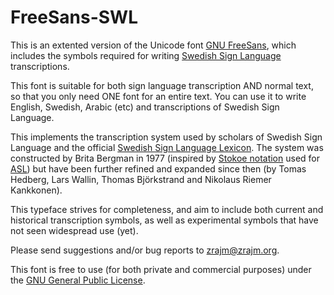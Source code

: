 FreeSans-SWL
============

This is an extented version of the Unicode font [GNU FreeSans], which includes
the symbols required for writing [Swedish Sign Language] transcriptions.

This font is suitable for both sign language transcription AND normal text, so
that you only need ONE font for an entire text. You can use it to write
English, Swedish, Arabic (etc) and transcriptions of Swedish Sign Language.

This implements the transcription system used by scholars of Swedish Sign
Language and the official [Swedish Sign Language Lexicon]. The system was
constructed by Brita Bergman in 1977 (inspired by [Stokoe notation] used for
[ASL]) but have been further refined and expanded since then (by Tomas Hedberg,
Lars Wallin, Thomas Björkstrand and Nikolaus Riemer Kankkonen).

This typeface strives for completeness, and aim to include both current and
historical transcription symbols, as well as experimental symbols that have not
seen widespread use (yet).

Please send suggestions and/or bug reports to zrajm@zrajm.org.

This font is free to use (for both private and commercial purposes) under the
[GNU General Public License].

[GNU FreeSans]: https://www.gnu.org/software/freefont/
[Swedish Sign Language]: https://en.wikipedia.org/wiki/Swedish_Sign_Language
[Swedish Sign Language Lexicon]: http://teckensprakslexikon.su.se/
[Stokoe notation]: https://en.wikipedia.org/wiki/Stokoe_notation
[ASL]: https://en.wikipedia.org/wiki/American_Sign_Language
[GNU General Public License]: LICENSE
